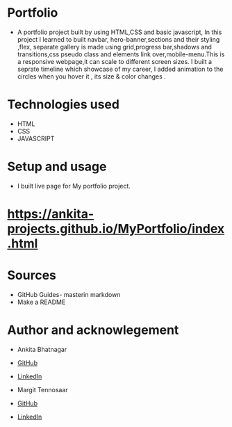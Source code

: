 # Portfolio

- A portfolio project built by using HTML,CSS and basic javascript, In this project I learned to built navbar, hero-banner,sections and their styling ,flex, separate gallery is made using grid,progress bar,shadows and transitions,css pseudo class and elements link over,mobile-menu.This is a responsive webpage,it can scale to different screen sizes. I built a seprate timeline which showcase of my career, I added animation to the circles when you hover it , its size & color changes .

# Technologies used

- HTML
- CSS
- JAVASCRIPT

# Setup and usage

- I built live page for My portfolio project.
# https://ankita-projects.github.io/MyPortfolio/index.html

# Sources 
- GitHub Guides- masterin markdown
- Make a README 

# Author and acknowlegement
 - Ankita Bhatnagar
 - [GitHub](ankita-projects)
 - [LinkedIn](https://www.linkedin.com/in/ankita-bhatnagar-b9101b21/)

- Margit Tennosaar
- [GitHub](https://github.com/margittennosaar)
- [LinkedIn](https://www.linkedin.com/in/margittennosaar/)

 